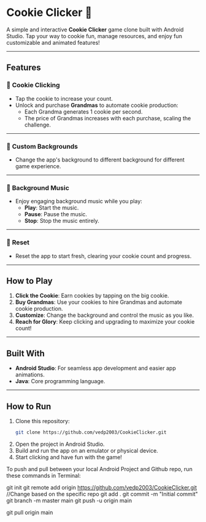 # Cookie Clicker 🍪

A simple and interactive **Cookie Clicker** game clone built with Android Studio. Tap your way to cookie fun, manage resources, and enjoy fun customizable and animated features!

---

## Features

### 🍪 **Cookie Clicking**
- Tap the cookie to increase your count.
- Unlock and purchase **Grandmas** to automate cookie production:
  - Each Grandma generates 1 cookie per second.
  - The price of Grandmas increases with each purchase, scaling the challenge.

---

### 🎨 **Custom Backgrounds**
- Change the app's background to different background for different game experience.

---

### 🎵 **Background Music**
- Enjoy engaging background music while you play:
  - **Play**: Start the music.
  - **Pause**: Pause the music.
  - **Stop**: Stop the music entirely.

---

### 🔄 **Reset**
- Reset the app to start fresh, clearing your cookie count and progress.

---

## How to Play
1. **Click the Cookie**: Earn cookies by tapping on the big cookie.
2. **Buy Grandmas**: Use your cookies to hire Grandmas and automate cookie production.
3. **Customize**: Change the background and control the music as you like.
4. **Reach for Glory**: Keep clicking and upgrading to maximize your cookie count!

---

## Built With
- **Android Studio**: For seamless app development and easier app animations.
- **Java**: Core programming language.

---

## How to Run
1. Clone this repository:
   ```bash
   git clone https://github.com/vedp2003/CookieClicker.git

2. Open the project in Android Studio.
3. Build and run the app on an emulator or physical device.
4. Start clicking and have fun with the game!

To push and pull between your local Android Project and Github repo, run these commands in Terminal:

git init
git remote add origin https://github.com/vedp2003/CookieClicker.git //Change based on the specific repo 
git add .
git commit -m "Initial commit"
git branch -m master main
git push -u origin main

git pull origin main
